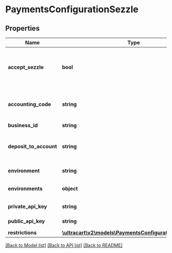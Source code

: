 # PaymentsConfigurationSezzle

## Properties
Name | Type | Description | Notes
------------ | ------------- | ------------- | -------------
**accept_sezzle** | **bool** | Master flag for this merchant accepting Sezzle payments | [optional] 
**accounting_code** | **string** | Optional Quickbooks code for this payment method | [optional] 
**business_id** | **string** | Business ID | [optional] 
**deposit_to_account** | **string** | Optional Quickbooks Deposit to Account value | [optional] 
**environment** | **string** | Sezzle environment | [optional] 
**environments** | **object** | List of environments possible | [optional] 
**private_api_key** | **string** | Private API key | [optional] 
**public_api_key** | **string** | Public API key | [optional] 
**restrictions** | [**\ultracart\v2\models\PaymentsConfigurationRestrictions**](PaymentsConfigurationRestrictions.md) |  | [optional] 

[[Back to Model list]](../README.md#documentation-for-models) [[Back to API list]](../README.md#documentation-for-api-endpoints) [[Back to README]](../README.md)


